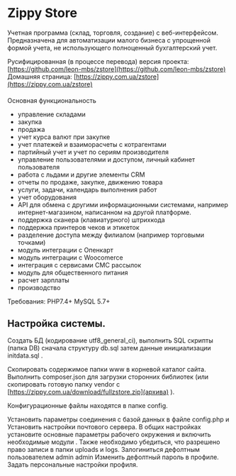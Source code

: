 Zippy Store
========
Учетная программа (склад, торговля, создание) с веб-интерфейсом.
Предназначена для автоматизации малого бизнеса с упрощенной формой учета, не использующего
полноценный бухгалтерский учет.
   
Русифицированная (в  процессе перевода)   версия проекта: [https://github.com/leon-mbs/zstore](https://github.com/leon-mbs/zstore)
Домашняя страница: [https://zippy.com.ua/zstore](https://zippy.com.ua/zstore)

####
Основная функциональность
 
* управление складами
* закупка
* продажа
* учет курса валют при закупке
* учет платежей и взаиморасчеты с котрагентами
* партийный учет и учет по сериям производителя
* управление пользователями и доступом, личный кабинет пользователя
* работа с льдами и другие элементы CRM
* отчеты по продаже, закупке, движению товара
* услуги, задачи, календарь выполнения работ
* учет оборудования
* API для обмена с другими информационными системами, например интернет-магазином, написанном на другой платформе.
* поддержка сканера (клавиатурного) штрихкода 
* поддержка принтеров чеков и этикеток 
* разделение доступа между филиалом (например торговыми точками)
* модуль интеграции с Опенкарт
* модуль интеграции с Woocomerce
* интеграция с сервисами СМС рассылок
* модуль для общественного питания
* расчет зарплаты
* производство


Требования: PHP7.4+ MySQL 5.7+  


Настройка системы.
--------------------

   Создать БД (кодирование utf8_general_ci), выполнить SQL скрипты (папка DB) сначала структуру db.sql затем данные инициализации initdata.sql .
  
   Скопировать содержимое папки www в корневой каталог сайта.
   Выполнить composer.json для загрузки сторонних библиотек (или скопировать  готовую  папку  vendor с  [https://zippy.com.ua/download/fullzstore.zip](архива)  ).

  
   Конфигурационные файлы находятся в папке config.

   Установить параметры соединения с базой данных в файле config.php и Установить настройки почтового сервера.
   В общих настройках установите основные параметры рабочего окружения и включить необходимые модули .
   Также необходимо убедиться, что разрешено право записи в папки uploads и logs.
   Залогиниться дефолтным пользователем admin admin
   Изменить дефолтный пароль в профиле. 
   Задать персональные настройки профиля.
